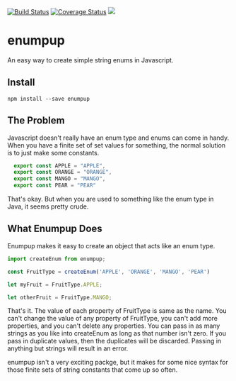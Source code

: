 [![Build Status](https://travis-ci.org/erikssource/enumpup.svg?branch=master)](https://travis-ci.org/erikssource/enumpup) [![Coverage Status](https://coveralls.io/repos/github/erikssource/enumpup/badge.svg?branch=master)](https://coveralls.io/github/erikssource/enumpup?branch=master) [![](https://img.shields.io/bundlephobia/min/enumpup.svg)](https://www.npmjs.com/package/enumpup)

# enumpup
An easy way to create simple string enums in Javascript.

## Install
```
npm install --save enumpup
```

## The Problem
Javascript doesn't really have an enum type and enums can come in handy. When you have a finite set of set values for something, the normal solution is to just make some constants.
```javascript
  export const APPLE = "APPLE",
  export const ORANGE = "ORANGE",
  export const MANGO = "MANGO",
  export const PEAR = "PEAR"
```
That's okay. But when you are used to something like the enum type in Java, it seems pretty crude.

## What Enumpup Does
Enumpup makes it easy to create an object that acts like an enum type.

```javascript
import createEnum from enumpup;

const FruitType = createEnum('APPLE', 'ORANGE', 'MANGO', 'PEAR')

let myFruit = FruitType.APPLE;

let otherFruit = FruitType.MANGO;

```
That's it. The value of each property of FruitType is same as the name. You can't change the value of any property of FruitType, you can't add more properties, and you can't delete any properties. You can pass in as many strings as you like into createEnum as long as that number isn't zero. If you pass in duplicate values, then the duplicates will be discarded. Passing in anything but strings will result in an error.

enumpup isn't a very exciting packge, but it makes for some nice syntax for those finite sets of string constants that come up so often.
